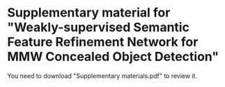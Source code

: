 # Supplementary material for "Weakly-supervised Semantic Feature Refinement Network for MMW Concealed Object Detection"


You need to download "Supplementary materials.pdf" to review it. 
